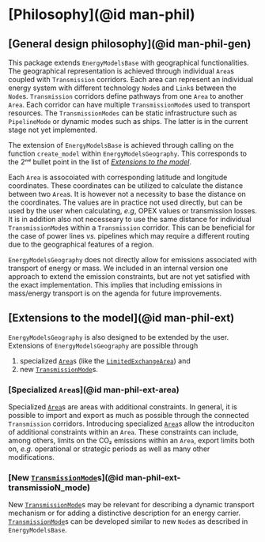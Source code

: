 # [Philosophy](@id man-phil)

## [General design philosophy](@id man-phil-gen)

This package extends `EnergyModelsBase` with geographical functionalities.
The geographical representation is achieved through individual `Area`s coupled with `Transmission` corridors.
Each area can represent an individual energy system with different technology `Node`s and `Link`s between the `Node`s.
`Transmission` corridors define pathways from one `Area` to another `Area`.
Each corridor can have multiple `TransmissionMode`s used to transport resources.
The `TransmissionModes` can be static infrastructure such as `PipelineMode` or dynamic modes such as ships.
The latter is in the current stage not yet implemented.

The extension of `EnergyModelsBase` is achieved through calling on the function `create_model` within `EnergyModelsGeography`.
This corresponds to the 2ⁿᵈ bullet point in the list of *[Extensions to the model](https://energymodelsx.github.io/EnergyModelsBase.jl/stable/manual/philosophy/#sec_phil_ext)*.

Each `Area` is assocoiated with corresponding latitude and longitude coordinates.
These coordinates can be utilized to calculate the distance between two `Area`s.
It is however not a necessity to base the distance on the coordinates.
The values are in practice not used directly, but can be used by the user when calculating, *e.g*, OPEX values or transmission losses.
It is in addition also not necesseary to use the same distance for individual `TransmissionMode`s within a `Transmission` corridor.
This can be beneficial for the case of power lines *vs.* pipelines which may require a different routing due to the geographical features of a region.

`EnergyModelsGeography` does not directly allow for emissions associated with transport of energy or mass.
We included in an internal version one approach to extend the emission constraints, but are not yet satisfied with the exact implementation.
This implies that including emissions in mass/energy transport is on the agenda for future improvements.

## [Extensions to the model](@id man-phil-ext)

`EnergyModelsGeography` is also designed to be extended by the user.
Extensions of `EnergyModelsGeography` are possible through

1. specialized [`Area`](@ref)s (like the [`LimitedExchangeArea`](@ref)) and
2. new [`TransmissionMode`](@ref)s.

### [Specialized `Area`s](@id man-phil-ext-area)

Specialized [`Area`](@ref)s are areas with additional constraints.
In general, it is possible to import and export as much as possible through the connected `Transmission` corridors.
Introducing specialized [`Area`](@ref)s allow the introduciton of additional constraints within an `Area`.
These constraints can include, among others, limits on the CO₂ emissions within an `Area`, export limits both on, *e.g.* operational or strategic periods as well as many other modifications.

### [New [`TransmissionMode`](@ref)s](@id man-phil-ext-transmissioN_mode)

New [`TransmissionMode`](@ref)s may be relevant for describing a dynamic transport mechanism or for adding a distinctive description for an energy carrier.
[`TransmissionMode`](@ref)s can be developed similar to new `Node`s as described in `EnergyModelsBase`.
